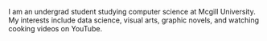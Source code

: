 I am an undergrad student studying computer science at Mcgill University. 
My interests include data science, visual arts, graphic novels, and watching cooking videos on YouTube. 

